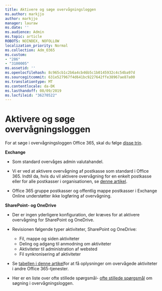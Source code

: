 ```yaml
---
title: Aktivere og søge overvågningsloggen
ms.author: markjjo
author: markjjo
manager: lauraw
ms.date: ''
ms.audience: Admin
ms.topic: article
ROBOTS: NOINDEX, NOFOLLOW
localization_priority: Normal
ms.collection: Adm_O365
ms.custom:
- "286"
- "3100005"
ms.assetid: ''
ms.openlocfilehash: 8c965cb1c2b6a4cb46b5c1b0145932c4c54ba97d
ms.sourcegitcommit: 631e527967f4d641bc9227642ffe38967ae87a00
ms.translationtype: MT
ms.contentlocale: da-DK
ms.lasthandoff: 08/09/2019
ms.locfileid: "36270522"
---
```

# <a name="enable-and-search-audit-log"></a>Aktivere og søge overvågningsloggen

For at søge i overvågningsloggen Office 365, skal du følge [disse trin](https://docs.microsoft.com/office365/securitycompliance/search-the-audit-log-in-security-and-compliance#search-the-audit-log).

**Exchange**

- Som standard overvåges admin valutahandel.

- Vi er ved at aktivere overvågning af postkasse som standard i Office 365. Indtil da, hvis du vil aktivere overvågning for en enkelt postkasse eller for alle postkasser i organisationen, se [denne artikel](https://docs.microsoft.com/office365/securitycompliance/enable-mailbox-auditing).

- Office 365 gruppe postkasser og offentlig mappe postkasser i Exchange Online understøtter ikke logføring af overvågning.

**SharePoint- og OneDrive**

- Der er ingen yderligere konfiguration, der kræves for at aktivere overvågning for SharePoint og OneDrive.

- Revisionen følgende typer aktiviteter, SharePoint og OneDrive:

    - Fil, mappe og siden aktiviteter
    - Deling og adgang til anmodning om aktiviteter
    - Aktiviteter til administration af websted
    - Fil synkronisering af aktiviteter

- Se [tabellen i denne artikel](https://docs.microsoft.com/office365/securitycompliance/search-the-audit-log-in-security-and-compliance#audited-activities)for at få oplysninger om overvågede aktiviteter i andre Office 365-tjenester.

- Her er en liste over ofte stillede spørgsmål- [ofte stillede spørgsmål](https://docs.microsoft.com/office365/securitycompliance/search-the-audit-log-in-security-and-compliance#frequently-asked-questions) om søgning i overvågningsloggen.